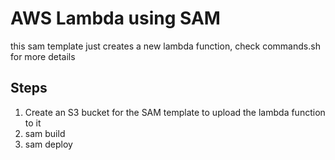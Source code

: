 # AWS Lambda using SAM
this sam template just creates a new lambda function, check commands.sh for more details 

## Steps
1. Create an S3 bucket for the SAM template to upload the lambda function to it 
2. sam build
3. sam deploy
